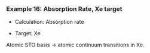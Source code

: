 ### Example 16: Absorption Rate, Xe target

- Calculation: Absorption rate

- Target: Xe

Atomic STO basis -> atomic continuum transitions in Xe.
